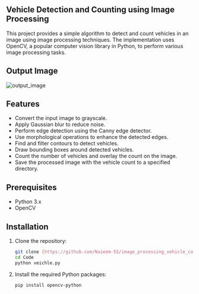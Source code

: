 ## Vehicle Detection and Counting using Image Processing

This project provides a simple algorithm to detect and count vehicles in an image using image processing techniques. The implementation uses OpenCV, a popular computer vision library in Python, to perform various image processing tasks.

## Output Image
![output_image](https://github.com/Naieem-55/vehicle_count_in_image/assets/60366614/faa4ab3b-8133-45af-b44b-2ed28cca30a1)


## Features
- Convert the input image to grayscale.
- Apply Gaussian blur to reduce noise.
- Perform edge detection using the Canny edge detector.
- Use morphological operations to enhance the detected edges.
- Find and filter contours to detect vehicles.
- Draw bounding boxes around detected vehicles.
- Count the number of vehicles and overlay the count on the image.
- Save the processed image with the vehicle count to a specified directory.

## Prerequisites
- Python 3.x
- OpenCV

## Installation
1. Clone the repository:
    ```sh
    git clone [https://github.com/Naieem-55/image_processing_vehicle_count.git]
    cd Code
    python veichle.py
    ```

2. Install the required Python packages:
    ```sh
    pip install opencv-python
    ```




